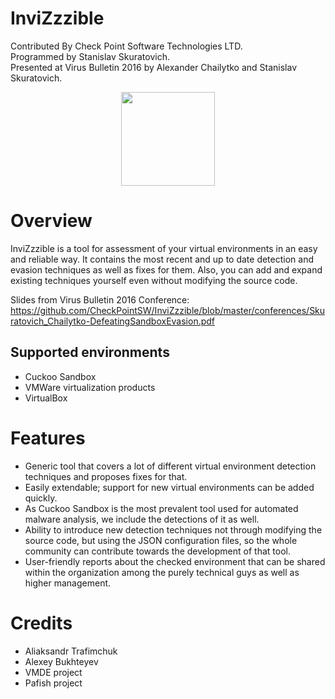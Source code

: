 # InviZzzible

Contributed By Check Point Software Technologies LTD.<br />
Programmed by Stanislav Skuratovich.<br />
Presented at Virus Bulletin 2016 by Alexander Chailytko and Stanislav Skuratovich.

<p align="center">
  <img src="https://github.com/CheckPointSW/InviZzzible/blob/master/logo.png" width="150"/>
</p>

Overview
========

InviZzzible is a tool for assessment of your virtual environments in an easy and reliable way. It contains the most recent and up to date detection and evasion techniques as well as fixes for them. Also, you can add and expand existing techniques yourself even without modifying the source code.

Slides from Virus Bulletin 2016 Conference: https://github.com/CheckPointSW/InviZzzible/blob/master/conferences/Skuratovich_Chailytko-DefeatingSandboxEvasion.pdf

## Supported environments
* Cuckoo Sandbox
* VMWare virtualization products
* VirtualBox

Features
========

* Generic tool that covers a lot of different virtual environment detection techniques and proposes fixes for that.
* Easily extendable; support for new virtual environments can be added quickly.
* As Cuckoo Sandbox is the most prevalent tool used for automated malware analysis, we include the detections of it as well.
*	Ability to introduce new detection techniques not through modifying the source code, but using the JSON configuration files, so the whole community can contribute towards the development of that tool.
* User-friendly reports about the checked environment that can be shared within the organization among the purely technical guys as well as higher management.

Credits
=======

* Aliaksandr Trafimchuk
* Alexey Bukhteyev
* VMDE project
* Pafish project
